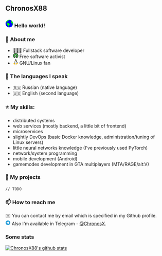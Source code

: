 ## ChronosX88

### <img src="https://github.com/ChronosX88/ChronosX88/raw/master/Earth.gif" width="24px"> Hello world!

### 📜 About me
- 👨🏽‍💻   Fullstack software developer 
- <img src="https://github.com/ChronosX88/ChronosX88/raw/master/open-source.png" width="16wv"> Free software activist  
- <img src="https://github.com/ChronosX88/ChronosX88/raw/master/linux.png" width="16wv"> GNU/Linux fan   

### 💬 The languages I speak

- 🇷🇺 Russian (native language)
- 🇺🇸 English (second language)

### :star: My skills:
  - distributed systems 
  - web services (mostly backend, a little bit of frontend)
  - microservices
  - slightly DevOps (basic Docker knowledge, administration/tuning of Linux servers)
  - little neural networks knowledge (I've previously used PyTorch)
  - network/system programming 
  - mobile development (Android)
  - gamemodes development in GTA multiplayers (MTA/RAGE/alt:V)
  
### 💾 My projects

`// TODO`

### 📫 How to reach me

✉️ You can contact me by email which is specified in my Github profile.  
<img src="https://github.com/ChronosX88/ChronosX88/raw/master/tg.png" width="16px"> Also I'm available in Telegram - [@ChronosX](https://t.me/ChronosX).

### Some stats

[![ChronosX88's github stats](https://github-readme-stats.vercel.app/api?username=ChronosX88)](https://github.com/anuraghazra/github-readme-stats)
